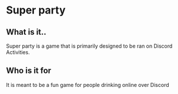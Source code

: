 # Super party

## What is it..
Super party is a game that is primarily designed to be ran on Discord Activities.

## Who is it for
It is meant to be a fun game for people drinking online over Discord
